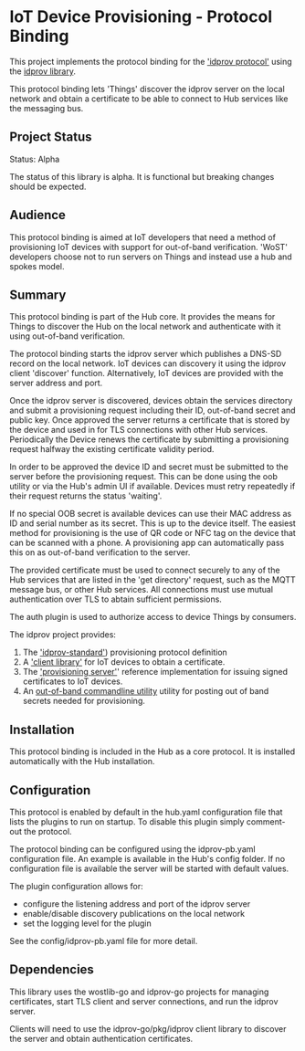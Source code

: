 # IoT Device Provisioning - Protocol Binding 

This project implements the protocol binding for the ['idprov protocol'](https://github.com/wostzone/idprov-standard) using the [idprov library](https://github.com/wostzone/idprov-go).

This protocol binding lets 'Things' discover the idprov server on the local network and obtain a certificate to be able to connect to Hub services like the messaging bus. 

## Project Status

Status: Alpha

The status of this library is alpha. It is functional but breaking changes should be expected.

## Audience

This protocol binding is aimed at IoT developers that need a method of provisioning IoT devices with support for out-of-band verification. 'WoST' developers choose not to run servers on Things and instead use a hub and spokes model. 

## Summary

This protocol binding is part of the Hub core. It provides the means for Things to discover the Hub on the local network and authenticate with it using out-of-band verification. 

The protocol binding starts the idprov server which publishes a DNS-SD record on the local network. IoT devices can discovery it using the idprov client 'discover' function. Alternatively, IoT devices are provided with the server address and port.

Once the idprov server is discovered, devices obtain the services directory and submit a provisioning request including their ID, out-of-band secret and public key. Once approved the server returns a certificate that is stored by the device and used in for TLS connections with other Hub services. Periodically the Device renews the certificate by submitting a provisioning request halfway the existing certificate validity period.

In order to be approved the device ID and secret must be submitted to the server before the provisioning request. This can be done using the oob utility or via the Hub's admin UI if available. Devices must retry repeatedly if their request returns the status 'waiting'.

If no special OOB secret is available devices can use their MAC address as ID and  serial number as its secret. This is up to the device itself. The easiest method for provisioning is the use of QR code or NFC tag on the device that can be scanned with a phone. A provisioning app can automatically pass this on as out-of-band verification to the server.

The provided certificate must be used to connect securely to any of the Hub services that are listed in the 'get directory' request, such as the MQTT message bus, or other Hub services. All connections must use mutual authentication over TLS to abtain sufficient permissions. 

The auth plugin is used to authorize access to device Things by consumers.

The idprov project provides:
1. The ['idprov-standard'](https://github.com/wostzone/idprov-standard)) provisioning protocol definition
2. A ['client library'](https://github.com/wostzone/idprov-go/pkg/idprov) for IoT devices to obtain a certificate.
3. The ['provisioning server'](https://github.com/wostzone/idprov-go/pkg/idprovserver)'  reference implementation for issuing signed certificates to IoT devices.
4. An [out-of-band commandline utility](https://github.com/wostzone/idprov-go/pkg/idprov-oob) utility for posting out of band secrets needed for provisioning.


## Installation

This protocol binding is included in the Hub as a core protocol. It is installed automatically with the Hub installation.

## Configuration

This protocol is enabled by default in the hub.yaml configuration file that lists the plugins to run on startup. To disable this plugin simply comment-out the protocol.

The protocol binding can be configured using the idprov-pb.yaml configuration file. An example is available in the Hub's config folder. If no configuration file is available the server will be started with default values.

The plugin configuration allows for:
* configure the listening address and port of the idprov server
* enable/disable discovery publications on the local network
* set the logging level for the plugin

See the config/idprov-pb.yaml file for more detail.

## Dependencies

This library uses the wostlib-go and idprov-go projects for managing certificates, start TLS client and server connections, and run the idprov server.

Clients will need to use the idprov-go/pkg/idprov client library to discover the server and obtain authentication certificates. 

